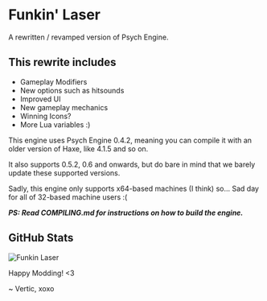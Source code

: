 # Funkin' Laser

A rewritten / revamped version of Psych Engine.

## This rewrite includes

* Gameplay Modifiers
* New options such as hitsounds
* Improved UI
* New gameplay mechanics
* Winning Icons?
* More Lua variables :)

This engine uses Psych Engine 0.4.2, meaning you can compile it with an older version of Haxe, like 4.1.5 and so on.

It also supports 0.5.2, 0.6 and onwards, but do bare in mind that we barely update these supported versions.

Sadly, this engine only supports x64-based machines (I think) so... Sad day for all of 32-based machine users :(

***PS: Read COMPILING.md for instructions on how to build the engine.***

## GitHub Stats

![Funkin Laser](https://github-readme-stats.vercel.app/api/pin/?username=Equinoxtic&repo=Funkin-Laser)


Happy Modding! <3

~ Vertic, xoxo
